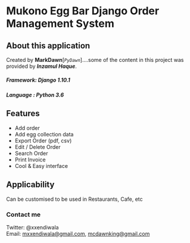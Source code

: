 # Mukono Egg Bar Django Order Management System

## About this application

Created by **MarkDawn**[_`PyDawn`_]....some of the content in this project was provided by **_Inzamul Haque_**.
##### Framework: Django 1.10.1
##### Language : Python 3.6


## Features
- Add order
- Add egg collection data
- Export Order (pdf, csv)
- Edit / Delete Order
- Search Order
- Print Invoice
- Cool & Easy interface

## Applicability
Can be customised to be used in Restaurants, Cafe, etc


### Contact me 
Twitter: @xxendiwala <br>
Email: mxxendiwala@gmail.com, mcdawnking@gmail.com
